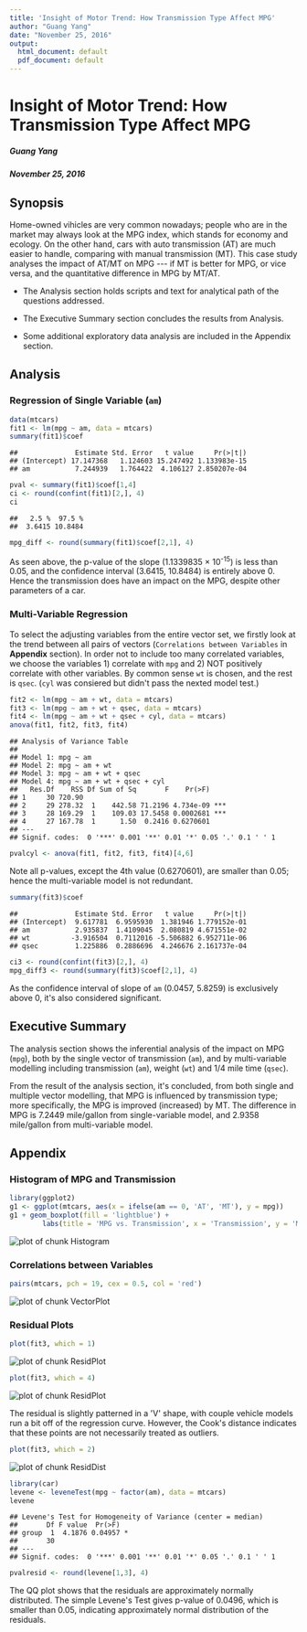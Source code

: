 ```yaml
---
title: 'Insight of Motor Trend: How Transmission Type Affect MPG'
author: "Guang Yang"
date: "November 25, 2016"
output:
  html_document: default
  pdf_document: default
---
```



# __Insight of Motor Trend: How Transmission Type Affect MPG__

##### __Guang Yang__

##### __November 25, 2016__

## Synopsis

Home-owned vihicles are very common nowadays; people who are in the market may always look at the MPG index, which stands for economy and ecology. On the other hand, cars with auto transmission (AT) are much easier to handle, comparing with manual transmission (MT). This case study analyses the impact of AT/MT on MPG --- if MT is better for MPG, or vice versa, and the quantitative difference in MPG by MT/AT.

* The Analysis section holds scripts and text for analytical path of the questions addressed.

* The Executive Summary section concludes the results from Analysis.

* Some additional exploratory data analysis are included in the Appendix section.


## Analysis

### Regression of Single Variable (`am`)


```r
data(mtcars)
fit1 <- lm(mpg ~ am, data = mtcars)
summary(fit1)$coef
```

```
##              Estimate Std. Error   t value     Pr(>|t|)
## (Intercept) 17.147368   1.124603 15.247492 1.133983e-15
## am           7.244939   1.764422  4.106127 2.850207e-04
```

```r
pval <- summary(fit1)$coef[1,4]
ci <- round(confint(fit1)[2,], 4)
ci
```

```
##   2.5 %  97.5 % 
##  3.6415 10.8484
```

```r
mpg_diff <- round(summary(fit1)$coef[2,1], 4)
```

As seen above, the p-value of the slope (1.1339835 &times; 10<sup>-15</sup>) is less than 0.05, and the confidence interval (3.6415, 10.8484) is entirely above 0. Hence the transmission does have an impact on the MPG, despite other parameters of a car.

### Multi-Variable Regression

To select the adjusting variables from the entire vector set, we firstly look at the trend between all pairs of vectors (`Correlations between Variables` in __Appendix__ section). In order not to include too many correlated variables, we choose the variables 1) correlate with `mpg` and 2) NOT positively correlate with other variables. By common sense `wt` is chosen, and the rest is `qsec`. (`cyl` was consiered but didn't pass the nexted model test.)


```r
fit2 <- lm(mpg ~ am + wt, data = mtcars)
fit3 <- lm(mpg ~ am + wt + qsec, data = mtcars)
fit4 <- lm(mpg ~ am + wt + qsec + cyl, data = mtcars)
anova(fit1, fit2, fit3, fit4)
```

```
## Analysis of Variance Table
## 
## Model 1: mpg ~ am
## Model 2: mpg ~ am + wt
## Model 3: mpg ~ am + wt + qsec
## Model 4: mpg ~ am + wt + qsec + cyl
##   Res.Df    RSS Df Sum of Sq       F    Pr(>F)    
## 1     30 720.90                                   
## 2     29 278.32  1    442.58 71.2196 4.734e-09 ***
## 3     28 169.29  1    109.03 17.5458 0.0002681 ***
## 4     27 167.78  1      1.50  0.2416 0.6270601    
## ---
## Signif. codes:  0 '***' 0.001 '**' 0.01 '*' 0.05 '.' 0.1 ' ' 1
```

```r
pvalcyl <- anova(fit1, fit2, fit3, fit4)[4,6]
```

Note all p-values, except the 4th value (0.6270601), are smaller than 0.05; hence the multi-variable model is not redundant.


```r
summary(fit3)$coef
```

```
##              Estimate Std. Error   t value     Pr(>|t|)
## (Intercept)  9.617781  6.9595930  1.381946 1.779152e-01
## am           2.935837  1.4109045  2.080819 4.671551e-02
## wt          -3.916504  0.7112016 -5.506882 6.952711e-06
## qsec         1.225886  0.2886696  4.246676 2.161737e-04
```

```r
ci3 <- round(confint(fit3)[2,], 4)
mpg_diff3 <- round(summary(fit3)$coef[2,1], 4)
```

As the confidence interval of slope of `am` (0.0457, 5.8259) is exclusively above 0, it's also considered significant.


## Executive Summary

The analysis section shows the inferential analysis of the impact on MPG (`mpg`), both by the single vector of transmission (`am`), and by multi-variable modelling including transmission (`am`), weight (`wt`) and 1/4 mile time (`qsec`).

From the result of the analysis section, it's concluded, from both single and multiple vector modelling, that MPG is influenced by transmission type; more specifically, the MPG is improved (increased) by MT. The difference in MPG is 7.2449 mile/gallon from single-variable model, and 2.9358 mile/gallon from multi-variable model.


## Appendix

### Histogram of MPG and Transmission


```r
library(ggplot2)
g1 <- ggplot(mtcars, aes(x = ifelse(am == 0, 'AT', 'MT'), y = mpg))
g1 + geom_boxplot(fill = 'lightblue') +
        labs(title = 'MPG vs. Transmission', x = 'Transmission', y = 'MPG')
```

![plot of chunk Histogram](figure/Histogram-1.png)

### Correlations between Variables


```r
pairs(mtcars, pch = 19, cex = 0.5, col = 'red')
```

![plot of chunk VectorPlot](figure/VectorPlot-1.png)

### Residual Plots


```r
plot(fit3, which = 1)
```

![plot of chunk ResidPlot](figure/ResidPlot-1.png)

```r
plot(fit3, which = 4)
```

![plot of chunk ResidPlot](figure/ResidPlot-2.png)

The residual is slightly patterned in a 'V' shape, with couple vehicle models run a bit off of the regression curve. However, the Cook's distance indicates that these points are not necessarily treated as outliers.


```r
plot(fit3, which = 2)
```

![plot of chunk ResidDist](figure/ResidDist-1.png)

```r
library(car)
levene <- leveneTest(mpg ~ factor(am), data = mtcars)
levene
```

```
## Levene's Test for Homogeneity of Variance (center = median)
##       Df F value  Pr(>F)  
## group  1  4.1876 0.04957 *
##       30                  
## ---
## Signif. codes:  0 '***' 0.001 '**' 0.01 '*' 0.05 '.' 0.1 ' ' 1
```

```r
pvalresid <- round(levene[1,3], 4)
```
The QQ plot shows that the residuals are approximately normally distributed. The simple Levene's Test gives p-value of 0.0496, which is smaller than 0.05, indicating approximately normal distribution of the residuals.
